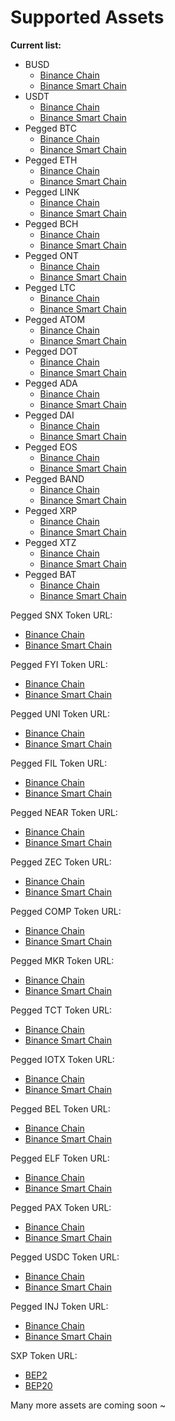 # Supported Assets

**Current list:**

* BUSD
  * ​[Binance Chain](https://explorer.binance.org/asset/BUSD-BD1)​
  * ​[Binance Smart Chain](https://bscscan.com/address/0xe9e7cea3dedca5984780bafc599bd69add087d56)​
* USDT
  * ​[Binance Chain](https://explorer.binance.org/asset/USDT-6D8)​
  * ​[Binance Smart Chain](https://bscscan.com/address/0x55d398326f99059ff775485246999027b3197955)​
* Pegged BTC
  * ​[Binance Chain](https://explorer.binance.org/asset/BTCB-1DE)​
  * ​[Binance Smart Chain](https://bscscan.com/token/0x7130d2a12b9bcbfae4f2634d864a1ee1ce3ead9c)​
* Pegged ETH
  * ​[Binance Chain](https://explorer.binance.org/asset/ETH-1C9)​
  * ​[Binance Smart Chain](https://bscscan.com/token/0x2170ed0880ac9a755fd29b2688956bd959f933f8)​
* Pegged LINK
  * ​[Binance Chain](https://explorer.binance.org/asset/LINK-AAD)​
  * ​[Binance Smart Chain](https://bscscan.com/token/0xf8a0bf9cf54bb92f17374d9e9a321e6a111a51bd)​
* Pegged BCH
  * ​[Binance Chain](https://explorer.binance.org/asset/BCH-1FD)​
  * ​[Binance Smart Chain](https://bscscan.com/token/0x8ff795a6f4d97e7887c79bea79aba5cc76444adf)​
* Pegged ONT
  * ​[Binance Chain](https://explorer.binance.org/asset/ONT-33D)​
  * ​[Binance Smart Chain](https://bscscan.com/token/0xfd7b3a77848f1c2d67e05e54d78d174a0c850335)​
* Pegged LTC
  * ​[Binance Chain](https://explorer.binance.org/asset/LTC-F07)​
  * ​[Binance Smart Chain](https://bscscan.com/token/0x4338665cbb7b2485a8855a139b75d5e34ab0db94)​
* Pegged ATOM
  * ​[Binance Chain](https://explorer.binance.org/asset/ATOM-596)​
  * ​[Binance Smart Chain](https://bscscan.com/token/0x0eb3a705fc54725037cc9e008bdede697f62f335)​
* Pegged DOT
  * ​[Binance Chain](https://explorer.binance.org/asset/DOT-64C)​
  * ​[Binance Smart Chain](https://bscscan.com/token/0x7083609fce4d1d8dc0c979aab8c869ea2c873402)​
* Pegged ADA
  * ​[Binance Chain](https://explorer.binance.org/asset/ADA-9F4)​
  * ​[Binance Smart Chain](https://bscscan.com/token/0x3ee2200efb3400fabb9aacf31297cbdd1d435d47)​
* Pegged DAI
  * ​[Binance Chain](https://explorer.binance.org/asset/DAI-D75)​
  * ​[Binance Smart Chain](https://bscscan.com/token/0x1af3f329e8be154074d8769d1ffa4ee058b1dbc3)​
* Pegged EOS
  * ​[Binance Chain](https://explorer.binance.org/asset/EOS-CDD)​
  * ​[Binance Smart Chain](https://bscscan.com/token/0x56b6fb708fc5732dec1afc8d8556423a2edccbd6)​
* Pegged BAND
  * ​[Binance Chain](https://explorer.binance.org/asset/BAND-34B)​
  * ​[Binance Smart Chain](https://bscscan.com/token/0xad6caeb32cd2c308980a548bd0bc5aa4306c6c18)​
* Pegged XRP
  * ​[Binance Chain](https://explorer.binance.org/asset/XRP-BF2)​
  * ​[Binance Smart Chain](https://bscscan.com/token/0x1d2f0da169ceb9fc7b3144628db156f3f6c60dbe)​
* Pegged XTZ
  * ​[Binance Chain](https://explorer.binance.org/asset/XTZ-F7A)​
  * ​[Binance Smart Chain](https://bscscan.com/token/0x16939ef78684453bfdfb47825f8a5f714f12623a)​
* Pegged BAT
  * ​[Binance Chain](https://explorer.binance.org/asset/BAT-07A)​
  * ​[Binance Smart Chain](https://bscscan.com/token/0x101d82428437127bF1608F699CD651e6Abf9766E)​

Pegged SNX Token URL:

* ​[Binance Chain](https://explorer.binance.org/asset/SNX-C26)​
* ​[Binance Smart Chain](https://bscscan.com/token/0x9Ac983826058b8a9C7Aa1C9171441191232E8404)​

Pegged FYI Token URL:

* ​[Binance Chain](https://explorer.binance.org/asset/YFI-1A4)​
* ​[Binance Smart Chain](https://bscscan.com/token/0x88f1A5ae2A3BF98AEAF342D26B30a79438c9142e)​

Pegged UNI Token URL:

* ​[Binance Chain](https://explorer.binance.org/asset/UNI-DD8)​
* ​[Binance Smart Chain](https://bscscan.com/token/0xBf5140A22578168FD562DCcF235E5D43A02ce9B1)​

Pegged FIL Token URL:

* ​[Binance Chain](https://explorer.binance.org/asset/FIL-E2C)​
* ​[Binance Smart Chain](https://bscscan.com/token/0x0D8Ce2A99Bb6e3B7Db580eD848240e4a0F9aE153)​

Pegged NEAR Token URL:

* ​[Binance Chain](https://explorer.binance.org/asset/NEAR-4FD)​
* ​[Binance Smart Chain](https://bscscan.com/token/0x1Fa4a73a3F0133f0025378af00236f3aBDEE5D63)​

Pegged ZEC Token URL:

* ​[Binance Chain](https://explorer.binance.org/asset/ZEC-93E)​
* ​[Binance Smart Chain](https://bscscan.com/token/0x1ba42e5193dfa8b03d15dd1b86a3113bbbef8eeb)​

Pegged COMP Token URL:

* ​[Binance Chain](https://explorer.binance.org/asset/COMP-DEE)​
* ​[Binance Smart Chain](https://bscscan.com/token/0x52ce071bd9b1c4b00a0b92d298c512478cad67e8)​

Pegged MKR Token URL:

* ​[Binance Chain](https://explorer.binance.org/asset/MKR-F04)​
* ​[Binance Smart Chain](https://bscscan.com/token/0x5f0da599bb2cccfcf6fdfd7d81743b6020864350)​

Pegged TCT Token URL:

* ​[Binance Chain](https://explorer.binance.org/asset/TCT-826)​
* ​[Binance Smart Chain](https://bscscan.com/token/0xca0a9df6a8cad800046c1ddc5755810718b65c44)​

Pegged IOTX Token URL:

* ​[Binance Chain](https://explorer.binance.org/asset/IOTX-0ED)​
* ​[Binance Smart Chain](https://bscscan.com/token/0x9678e42cebeb63f23197d726b29b1cb20d0064e5)​

Pegged BEL Token URL:

* ​[Binance Chain](https://explorer.binance.org/asset/BEL-D85)​
* ​[Binance Smart Chain](https://bscscan.com/token/0x8443f091997f06a61670b735ed92734f5628692f)​

Pegged ELF Token URL:

* ​[Binance Chain](https://explorer.binance.org/asset/ELF-D72)​
* ​[Binance Smart Chain](https://bscscan.com/token/0xa3f020a5c92e15be13caf0ee5c95cf79585eecc9)​

Pegged PAX Token URL:

* ​[Binance Chain](https://explorer.binance.org/asset/PAX-F25)​
* ​[Binance Smart Chain](https://bscscan.com/token/0xb7f8cd00c5a06c0537e2abff0b58033d02e5e094)​

Pegged USDC Token URL:

* ​[Binance Chain](https://explorer.binance.org/asset/USDC-CD2)​
* ​[Binance Smart Chain](https://bscscan.com/token/0x8AC76a51cc950d9822D68b83fE1Ad97B32Cd580d)​

Pegged INJ Token URL:

* ​[Binance Chain](https://explorer.binance.org/asset/INJ-FAE)​
* ​[Binance Smart Chain](https://bscscan.com/token/0xa2B726B1145A4773F68593CF171187d8EBe4d495)​

SXP Token URL:

* ​[BEP2](https://explorer.binance.org/asset/SXP-CCC)​
* ​[BEP20](https://bscscan.com/token/0xa2B726B1145A4773F68593CF171187d8EBe4d495)​

Many more assets are coming soon ~

​

